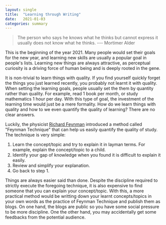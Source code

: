 ```yaml
---
layout: single
title:  "Learning through Writing"
date:   2021-01-03
categories: summary
---
```


> The person who says he knows what he thinks but cannot express it usually does not know what he thinks.  --- Mortimer Alder

This is the beginning of the year 2021. Many people would set their goals for the new year, and learning new skills are usually a popular goal in people's lists. Learning new things are always attractive, as perceptual curiosity is a driving force of human being and is deeply rooted in the gene. 

It is non-trivial to learn things with quality. If you find yourself quickly forget the things you just learned recently, you probably not learnt it with quality. When setting the learning goals, people usually set the them by quantity rather than quality. For example, read 1 book per month, or study mathematics 1 hour per day. With this type of goal, the investment of the learning time would just be a mere formality. How do we learn things with quality and how to we even quantify the quality of learning? There are no clear answers.

Luckily, the physicist [Richard Feynman](https://en.wikipedia.org/wiki/Richard_Feynman) introduced a method called "Feynman Technique" that can help us easily quantify the quality of study. The technique is very simple:
1. Learn the concept/topic and try to explain it in layman terms. For example, explain the concept/topic to a child.
2. Identify your gap of knowledge when you found it is difficult to explain it easily.
3. Review and simplify your explanation.
4. Go back to step 1.

Things are always easier said than done. Despite the discipline required to strictly execute the foregoing technique, it is also expensive to find someone that you can explain your concept/topic. With this, a more practical method would be writting down your learnt concepts/topics in your own words as the practice of Feynman Technique and publish them as blogs. 
On one hand, the blogs are public so you have some social pressure to be more discipline. One the other hand, you may accidentally get some feedbacks from the potential audience.